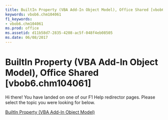 ```yaml
---
title: BuiltIn Property (VBA Add-In Object Model), Office Shared [vbob6.chm104061]
keywords: vbob6.chm104061
f1_keywords:
- vbob6.chm104061
ms.prod: office
ms.assetid: d11b58d7-2835-4208-ac5f-048f4eb08505
ms.date: 06/08/2017
---
```



# BuiltIn Property (VBA Add-In Object Model), Office Shared [vbob6.chm104061]

Hi there! You have landed on one of our F1 Help redirector pages. Please select the topic you were looking for below.

[BuiltIn Property (VBA Add-In Object Model)](http://msdn.microsoft.com/library/dc05deb4-157c-4248-831a-a28acd997a7a%28Office.15%29.aspx)

